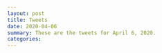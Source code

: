```yaml
---
layout: post
title: Tweets
date: 2020-04-06
summary: These are the tweets for April 6, 2020.
categories:
---
```


